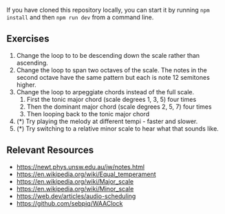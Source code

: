 If you have cloned this repository locally, you can start it by running `npm install` and then `npm run dev` from a command line.

## Exercises

1. Change the loop to to be descending down the scale rather than ascending.
2. Change the loop to span two octaves of the scale. The notes in the second octave have the same pattern but each is note 12 semitones higher.
3. Change the loop to arpeggiate chords instead of the full scale.
   1. First the tonic major chord (scale degrees 1, 3, 5) four times
   2. Then the dominant major chord (scale degrees 2, 5, 7) four times
   3. Then looping back to the tonic major chord
4. (\*) Try playing the melody at different tempi - faster and slower.
5. (\*) Try switching to a relative minor scale to hear what that sounds like.

## Relevant Resources

- https://newt.phys.unsw.edu.au/jw/notes.html
- https://en.wikipedia.org/wiki/Equal_temperament
- https://en.wikipedia.org/wiki/Major_scale
- https://en.wikipedia.org/wiki/Minor_scale
- https://web.dev/articles/audio-scheduling
- https://github.com/sebpiq/WAAClock
